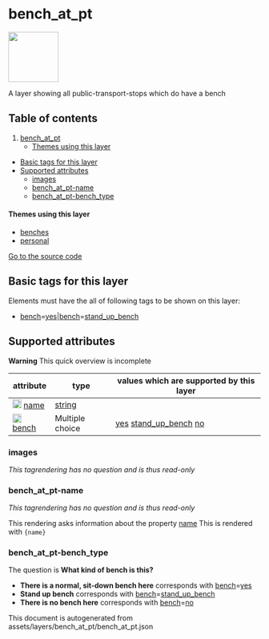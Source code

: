 

 bench_at_pt 
=============



<img src='https://mapcomplete.osm.be/./assets/themes/benches/bench_public_transport.svg' height="100px"> 

A layer showing all public-transport-stops which do have a bench




## Table of contents

1. [bench_at_pt](#bench_at_pt)
      * [Themes using this layer](#themes-using-this-layer)
  - [Basic tags for this layer](#basic-tags-for-this-layer)
  - [Supported attributes](#supported-attributes)
    + [images](#images)
    + [bench_at_pt-name](#bench_at_pt-name)
    + [bench_at_pt-bench_type](#bench_at_pt-bench_type)










#### Themes using this layer 





  - [benches](https://mapcomplete.osm.be/benches)
  - [personal](https://mapcomplete.osm.be/personal)


[Go to the source code](../assets/layers/bench_at_pt/bench_at_pt.json)



 Basic tags for this layer 
---------------------------



Elements must have the all of following tags to be shown on this layer:



  - <a href='https://wiki.openstreetmap.org/wiki/Key:bench' target='_blank'>bench</a>=<a href='https://wiki.openstreetmap.org/wiki/Tag:bench%3Dyes' target='_blank'>yes</a>|<a href='https://wiki.openstreetmap.org/wiki/Key:bench' target='_blank'>bench</a>=<a href='https://wiki.openstreetmap.org/wiki/Tag:bench%3Dstand_up_bench' target='_blank'>stand_up_bench</a>




 Supported attributes 
----------------------



**Warning** This quick overview is incomplete



attribute | type | values which are supported by this layer
----------- | ------ | ------------------------------------------
[<img src='https://mapcomplete.osm.be/assets/svg/statistics.svg' height='18px'>](https://taginfo.openstreetmap.org/keys/name#values) [name](https://wiki.openstreetmap.org/wiki/Key:name) | [string](../SpecialInputElements.md#string) | 
[<img src='https://mapcomplete.osm.be/assets/svg/statistics.svg' height='18px'>](https://taginfo.openstreetmap.org/keys/bench#values) [bench](https://wiki.openstreetmap.org/wiki/Key:bench) | Multiple choice | [yes](https://wiki.openstreetmap.org/wiki/Tag:bench%3Dyes) [stand_up_bench](https://wiki.openstreetmap.org/wiki/Tag:bench%3Dstand_up_bench) [no](https://wiki.openstreetmap.org/wiki/Tag:bench%3Dno)




### images 



_This tagrendering has no question and is thus read-only_





### bench_at_pt-name 



_This tagrendering has no question and is thus read-only_

This rendering asks information about the property  [name](https://wiki.openstreetmap.org/wiki/Key:name) 
This is rendered with `{name}`



### bench_at_pt-bench_type 



The question is **What kind of bench is this?**





  - **There is a normal, sit-down bench here** corresponds with <a href='https://wiki.openstreetmap.org/wiki/Key:bench' target='_blank'>bench</a>=<a href='https://wiki.openstreetmap.org/wiki/Tag:bench%3Dyes' target='_blank'>yes</a>
  - **Stand up bench** corresponds with <a href='https://wiki.openstreetmap.org/wiki/Key:bench' target='_blank'>bench</a>=<a href='https://wiki.openstreetmap.org/wiki/Tag:bench%3Dstand_up_bench' target='_blank'>stand_up_bench</a>
  - **There is no bench here** corresponds with <a href='https://wiki.openstreetmap.org/wiki/Key:bench' target='_blank'>bench</a>=<a href='https://wiki.openstreetmap.org/wiki/Tag:bench%3Dno' target='_blank'>no</a>
 

This document is autogenerated from assets/layers/bench_at_pt/bench_at_pt.json